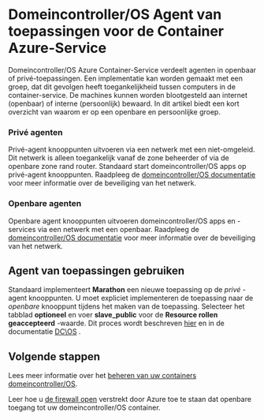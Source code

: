<properties
   pageTitle="Openbare en persoonlijke domeincontroller/OS Agent voor groepen ACS | Microsoft Azure"
   description="Hoe werken de agent van openbare en persoonlijke groepen met een cluster Azure Container-Service."
   services="container-service"
   documentationCenter=""
   authors="Thraka"
   manager="timlt"
   editor=""
   tags="acs, azure-container-service"
   keywords="Docker, Containers, Micro-services, Mesos, Azure"/>

<tags
   ms.service="container-service"
   ms.devlang="na"
   ms.topic="article"
   ms.tgt_pltfrm="na"
   ms.workload="na"
   ms.date="08/16/2016"
   ms.author="timlt"/>

# <a name="dcos-agent-pools-for-azure-container-service"></a>Domeincontroller/OS Agent van toepassingen voor de Container Azure-Service

Domeincontroller/OS Azure Container-Service verdeelt agenten in openbaar of privé-toepassingen. Een implementatie kan worden gemaakt met een groep, dat dit gevolgen heeft toegankelijkheid tussen computers in de container-service. De machines kunnen worden blootgesteld aan internet (openbaar) of interne (persoonlijk) bewaard. In dit artikel biedt een kort overzicht van waarom er op een openbare en persoonlijke groep.

### <a name="private-agents"></a>Privé agenten

Privé-agent knooppunten uitvoeren via een netwerk met een niet-omgeleid. Dit netwerk is alleen toegankelijk vanaf de zone beheerder of via de openbare zone rand router. Standaard start domeincontroller/OS apps op privé-agent knooppunten. Raadpleeg de [domeincontroller/OS documentatie](https://dcos.io/docs/1.7/administration/securing-your-cluster/) voor meer informatie over de beveiliging van het netwerk.

### <a name="public-agents"></a>Openbare agenten

Openbare agent knooppunten uitvoeren domeincontroller/OS apps en -services via een netwerk met een openbaar. Raadpleeg de [domeincontroller/OS documentatie](https://dcos.io/docs/1.7/administration/securing-your-cluster/) voor meer informatie over de beveiliging van het netwerk.

## <a name="using-agent-pools"></a>Agent van toepassingen gebruiken

Standaard implementeert **Marathon** een nieuwe toepassing op de *privé* -agent knooppunten. U moet expliciet implementeren de toepassing naar de *openbare* knooppunt tijdens het maken van de toepassing. Selecteer het tabblad **optioneel** en voer **slave_public** voor de **Resource rollen geaccepteerd** -waarde. Dit proces wordt beschreven [hier](container-service-mesos-marathon-ui.md#deploy-a-docker-formatted-container) en in de documentatie [DC\OS](https://dcos.io/docs/1.7/administration/installing/custom/create-public-agent/) .

## <a name="next-steps"></a>Volgende stappen

Lees meer informatie over het [beheren van uw containers domeincontroller/OS](container-service-mesos-marathon-ui.md).

Leer hoe u [de firewall open](container-service-enable-public-access.md) verstrekt door Azure toe te staan dat openbare toegang tot uw domeincontroller/OS container.